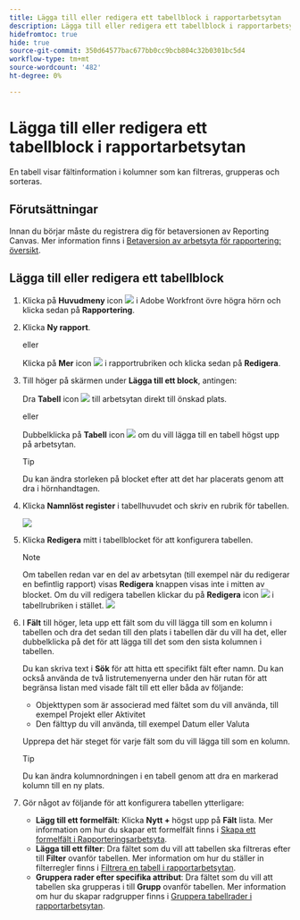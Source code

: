 ```yaml
---
title: Lägga till eller redigera ett tabellblock i rapportarbetsytan
description: Lägga till eller redigera ett tabellblock i rapportarbetsytan
hidefromtoc: true
hide: true
source-git-commit: 350d64577bac677bb0cc9bcb804c32b0301bc5d4
workflow-type: tm+mt
source-wordcount: '482'
ht-degree: 0%

---
```



# Lägga till eller redigera ett tabellblock i rapportarbetsytan

En tabell visar fältinformation i kolumner som kan filtreras, grupperas och sorteras.

## Förutsättningar

Innan du börjar måste du registrera dig för betaversionen av Reporting Canvas. Mer information finns i [Betaversion av arbetsyta för rapportering: översikt](/help/quicksilver/product-announcements/betas/canvas-dashboards-beta/reporting-canvas-beta-overview.md).

## Lägga till eller redigera ett tabellblock

1. Klicka på **Huvudmeny** icon ![](assets/main-menu-icon.png) i Adobe Workfront övre högra hörn och klicka sedan på **Rapportering**.
1. Klicka **Ny rapport**.

   eller

   Klicka på **Mer** icon ![](assets/more-icon-27x15.png) i rapportrubriken och klicka sedan på **Redigera**.

1. Till höger på skärmen under **Lägga till ett block**, antingen:

   Dra **Tabell** icon ![](assets/table-icon.png) till arbetsytan direkt till önskad plats.

   eller

   Dubbelklicka på **Tabell** icon ![](assets/table-icon.png) om du vill lägga till en tabell högst upp på arbetsytan.

   >[!TIP]
   >
   >Du kan ändra storleken på blocket efter att det har placerats genom att dra i hörnhandtagen.

1. Klicka **Namnlöst register** i tabellhuvudet och skriv en rubrik för tabellen.

   ![](assets/table-name-350x142.png)

1. Klicka **Redigera** mitt i tabellblocket för att konfigurera tabellen.

   >[!NOTE]
   >
   >Om tabellen redan var en del av arbetsytan (till exempel när du redigerar en befintlig rapport) visas **Redigera** knappen visas inte i mitten av blocket. Om du vill redigera tabellen klickar du på **Redigera** icon ![](assets/edit-icon.png) i tabellrubriken i stället.
   >![](assets/edit-icon-table-header-350x71.png)

1. I **Fält** till höger, leta upp ett fält som du vill lägga till som en kolumn i tabellen och dra det sedan till den plats i tabellen där du vill ha det, eller dubbelklicka på det för att lägga till det som den sista kolumnen i tabellen.

   Du kan skriva text i **Sök** för att hitta ett specifikt fält efter namn. Du kan också använda de två listrutemenyerna under den här rutan för att begränsa listan med visade fält till ett eller båda av följande:

   * Objekttypen som är associerad med fältet som du vill använda, till exempel Projekt eller Aktivitet
   * Den fälttyp du vill använda, till exempel Datum eller Valuta

   Upprepa det här steget för varje fält som du vill lägga till som en kolumn.

   >[!TIP]
   >
   >Du kan ändra kolumnordningen i en tabell genom att dra en markerad kolumn till en ny plats.

1. Gör något av följande för att konfigurera tabellen ytterligare:

   * **Lägg till ett formelfält**: Klicka **Nytt +** högst upp på **Fält** lista. Mer information om hur du skapar ett formelfält finns i [Skapa ett formelfält i Rapporteringsarbetsyta](../../../reports-and-dashboards/reporting-canvas/table-blocks/create-formula-field.md).
   * **Lägga till ett filter**: Dra fältet som du vill att tabellen ska filtreras efter till **Filter** ovanför tabellen. Mer information om hur du ställer in filterregler finns i [Filtrera en tabell i rapportarbetsytan](../../../reports-and-dashboards/reporting-canvas/table-blocks/configure-filter-rules-for-table.md).
   * **Gruppera rader efter specifika attribut**: Dra fältet som du vill att tabellen ska grupperas i till **Grupp** ovanför tabellen. Mer information om hur du skapar radgrupper finns i [Gruppera tabellrader i rapportarbetsytan](../../../reports-and-dashboards/reporting-canvas/table-blocks/group-rows-in-table.md).
